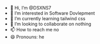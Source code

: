 - 👋 Hi, I’m @DSXNS7
- 👀 I’m interested in Software Dovlepment
- 🌱 I’m currently learning tailwind css
- 💞️ I’m looking to collaborate on nothing
- 📫 How to reach me no
- 😄 Pronouns: he


<!---
DSXNS7/DSXNS7 is a ✨ special ✨ repository because its `README.md` (this file) appears on your GitHub profile.
You can click the Preview link to take a look at your changes.
--->
